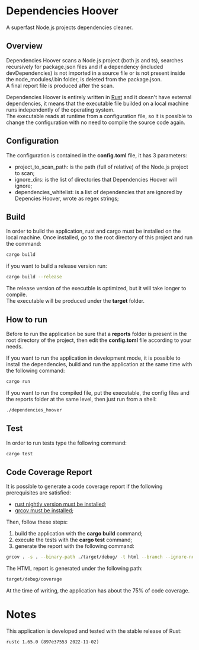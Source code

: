 # Dependencies Hoover

A superfast Node.js projects dependencies cleaner.

## Overview

Dependencies Hoover scans a Node.js project (both js and ts), searches recursively for package.json files and  if a dependency (included devDependencies) is not imported in a source file or is not present inside the node_modules/.bin folder, is deleted from the
package.json.<br/>
A final report file is produced after the scan.

Dependencies Hoover is entirely written in [Rust](https://www.rust-lang.org/) and it doesn't have external dependencies, it means that the executable file builded on a local machine runs independently of the operating system.<br />
The executable reads at runtime from a configuration file, so it is possible to change the configuration with no need to compile the source code again.

## Configuration

The configuration is contained in the **config.toml** file, it has 3 parameters:

* project_to_scan_path: is the path (full of relative) of the Node.js project to scan;
* ignore_dirs: is the list of directories that Dependencies Hoover will ignore;
* dependencies_whitelist: is a list of dependencies that are ignored by Depencies Hoover, wrote as regex strings;

## Build

In order to build the application, rust and cargo must be installed on the local machine.
Once installed, go to the root directory of this project and run the command:

```bash
cargo build
```

if you want to build a release version run:

```bash
cargo build --release
```

The release version of the executble is optimized, but it will take longer to compile.<br />
The executable will be produced under the **target** folder.

## How to run

Before to run the application be sure that a **reports** folder is present in the root directory of the project, then edit the **config.toml** file according to your needs.<br />

If you want to run the application in development mode, it is possible to install the dependencies, build and run the application at the same time with the following command:

```bash
cargo run
```

If you want to run the compiled file, put the executable, the config files and the reports folder at the same level, then just run from a shell:

```bash
./dependencies_hoover
```

## Test

In order to run tests type the following command:

```bash
cargo test
```

## Code Coverage Report

It is possible to generate a code coverage report if the following prerequisites are satisfied:

* [rust nightly version must be installed](https://www.geeksforgeeks.org/how-to-install-rust-nightly-on-macos/);
* [grcov must be installed](https://github.com/mozilla/grcov);

Then, follow these steps:

1. build the application with the **cargo build** command;
2. execute the tests with the **cargo test** command;
3. generate the report with the following command:

```bash
grcov . -s . --binary-path ./target/debug/ -t html --branch --ignore-not-existing -o ./target/debug/coverage/
```

The HTML report is generated under the following path:

```bash
target/debug/coverage
```

At the time of writing, the application has about the 75% of code coverage.

# Notes

This application is developed and tested with the stable release of Rust:

```
rustc 1.65.0 (897e37553 2022-11-02)
```
